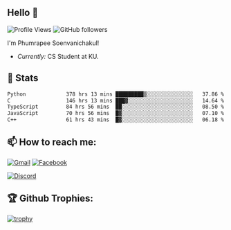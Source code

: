 
<h2>Hello 👋</h2> 

![Profile Views](https://komarev.com/ghpvc/?username=Homiez09&label=Profile%20views&color=0e75b6&style=flat)
![GitHub followers](https://img.shields.io/github/followers/HomieZ09.svg?style=social&label=Follow)


I'm Phumrapee Soenvanichakul!

- <i>Currently:</i> CS Student at KU.

<h2>👀 Stats</h2>

<!--START_SECTION:waka-->

```txt
Python             378 hrs 13 mins █████████▒░░░░░░░░░░░░░░░   37.86 %
C                  146 hrs 13 mins ███▓░░░░░░░░░░░░░░░░░░░░░   14.64 %
TypeScript         84 hrs 56 mins  ██░░░░░░░░░░░░░░░░░░░░░░░   08.50 %
JavaScript         70 hrs 56 mins  █▓░░░░░░░░░░░░░░░░░░░░░░░   07.10 %
C++                61 hrs 43 mins  █▓░░░░░░░░░░░░░░░░░░░░░░░   06.18 %
```

<!--END_SECTION:waka-->

<h2>📫 How to reach me:</h2>

<a href="mailto:phumrapeesoen1@gmail.com">![Gmail](https://img.shields.io/badge/Gmail-D14836?style=for-the-badge&logo=gmail&logoColor=white)</a> 
<a href="https://web.facebook.com/phumrapee.soenvanichakul.3/">![Facebook](https://img.shields.io/badge/Facebook-4267B2?style=for-the-badge&logo=facebook&logoColor=white)</a>

<a href="https://discord.gg/EWnAEUtFVm">![Discord](https://discord.c99.nl/widget/theme-1/297740667784921089.png)</a> 

<h2>🏆 Github Trophies:</h2>

[![trophy](https://github-profile-trophy.vercel.app/?username=Homiez09&theme=discord&row=1)](https://github.com/ryo-ma/github-profile-trophy)

